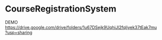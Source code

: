 # CourseRegistrationSystem

DEMO
https://drive.google.com/drive/folders/1u67DSejk9UqhiJl2fqliyek37tEak7mu?usp=sharing
